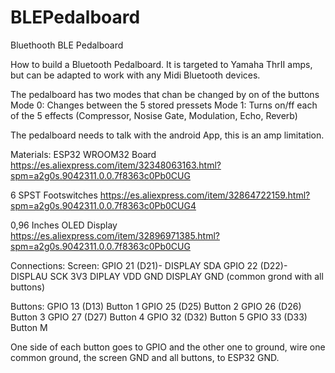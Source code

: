 # BLEPedalboard
Bluethooth BLE Pedalboard

How to build a Bluetooth Pedalboard. It is targeted to Yamaha ThrII amps, but can be adapted to work with any Midi Bluetooth devices.

The pedalboard has two modes that chan be changed by on of the buttons
Mode 0: Changes between the 5 stored pressets
Mode 1: Turns on/ff each of the 5 effects (Compressor, Nosise Gate, Modulation, Echo, Reverb)

The pedalboard needs to talk with the android App, this is an amp limitation.

Materials:
ESP32 WROOM32 Board https://es.aliexpress.com/item/32348063163.html?spm=a2g0s.9042311.0.0.7f8363c0Pb0CUG

6 SPST Footswitches https://es.aliexpress.com/item/32864722159.html?spm=a2g0s.9042311.0.0.7f8363c0Pb0CUG4

0,96 Inches OLED Display https://es.aliexpress.com/item/32896971385.html?spm=a2g0s.9042311.0.0.7f8363c0Pb0CUG
 

Connections:
Screen:
GPIO 21 (D21)- DISPLAY SDA
GPIO 22 (D22)- DISPLAU SCK
3V3 		       DIPLAY  VDD
GND			       DISPLAY GND (common grond with all buttons)

Buttons:
GPIO 13 (D13)		  Button 1
GPIO 25	(D25)	    Button 2
GPIO 26	(D26)	    Button 3
GPIO 27	(D27)	    Button 4
GPIO 32	(D32)	    Button 5
GPIO 33 (D33)     Button M

One side of each button goes to GPIO and the other one to ground, wire one common ground, the screen GND and all buttons, to ESP32 GND.

